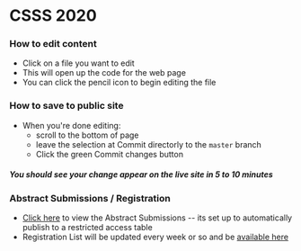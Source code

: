 # CSSS 2020

### How to edit content
- Click on a file you want to edit
- This will open up the code for the web page
- You can click the pencil icon to begin editing the file

### How to save to public site
- When you're done editing:
  - scroll to the bottom of page
  - leave the selection at Commit directorly to the `master` branch
  - Click the green Commit changes button
  
##### You should see your change appear on the live site in 5 to 10 minutes
  
### Abstract Submissions / Registration
- [Click here](https://docs.google.com/spreadsheets/d/1J_0-66un-LbuACTKj47N_enjQJmpz1MUxE2sEyZsLz0/edit?usp=sharing) to view the Abstract Submissions -- its set up to automatically publish to a restricted access table
- Registration List will be updated every week or so and be [available here](https://github.com/lotusware/csss-2020/issues/43)
  


